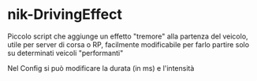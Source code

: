 # nik-DrivingEffect

Piccolo script che aggiunge un effetto "tremore" alla partenza del veicolo, utile per server di corsa o RP, facilmente modificabile per farlo partire solo su determinati veicoli "performanti"

Nel Config si può modificare la durata (in ms) e l'intensità
